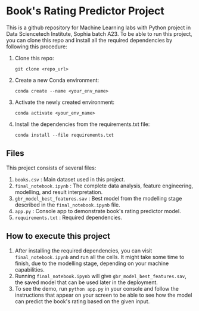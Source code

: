 # Book's Rating Predictor Project
This is a github repository for Machine Learning labs with Python project in Data Sciencetech Institute, Sophia batch A23. To be able to run this project, you can clone this repo and install all the required dependencies by following this procedure:
1. Clone this repo:
   ```console
   git clone <repo_url>
   ``` 
3. Create a new Conda environment:
   ```console
   conda create --name <your_env_name>
   ```
4. Activate the newly created environment:
   ```console
   conda activate <your_env_name>
   ```
6. Install the dependencies from the requirements.txt file:
   ```console
   conda install --file requirements.txt
   ```
## Files
This project consists of several files:
1. `books.csv` : Main dataset used in this project.
2. `final_notebook.ipynb` : The complete data analysis, feature engineering, modelling, and result interpretation.
3. `gbr_model_best_features.sav` : Best model from the modelling stage described in the `final_notebook.ipynb` file.
4. `app.py` : Console app to demonstrate book's rating predictor model.
5. `requirements.txt` : Required dependencies.

## How to execute this project
1. After installing the required dependencies, you can visit `final_notebook.ipynb` and run all the cells. It might take some time to finish, due to the modelling stage, depending on your machine capabilities.
2. Running `final_notebook.ipynb` will give `gbr_model_best_features.sav`, the saved model that can be used later in the deployment.
3. To see the demo, run `python app.py` in your console and follow the instructions that appear on your screen to be able to see how the model can predict the book's rating based on the given input.
